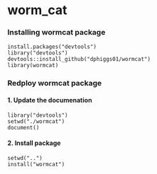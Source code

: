 # worm_cat

### Installing wormcat package
    install.packages("devtools")
    library("devtools")
    devtools::install_github("dphiggs01/wormcat")
    library(wormcat)

### Redploy wormcat package
#### 1. Update the documenation
    library("devtools")
    setwd("./wormcat")
    document()

#### 2. Install package
    setwd("..")
    install("wormcat")
